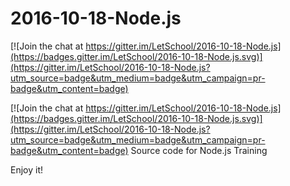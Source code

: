 # 2016-10-18-Node.js

[![Join the chat at https://gitter.im/LetSchool/2016-10-18-Node.js](https://badges.gitter.im/LetSchool/2016-10-18-Node.js.svg)](https://gitter.im/LetSchool/2016-10-18-Node.js?utm_source=badge&utm_medium=badge&utm_campaign=pr-badge&utm_content=badge)

[![Join the chat at https://gitter.im/LetSchool/2016-10-18-Node.js](https://badges.gitter.im/LetSchool/2016-10-18-Node.js.svg)](https://gitter.im/LetSchool/2016-10-18-Node.js?utm_source=badge&utm_medium=badge&utm_campaign=pr-badge&utm_content=badge)
Source code for Node.js Training

Enjoy it!

